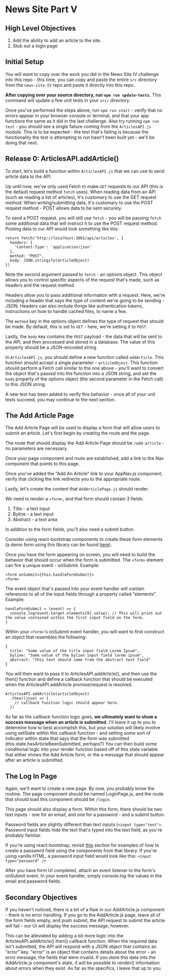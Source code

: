 # News Site Part V

## High Level Objectives

 1. Add the ability to add an article to the site.
 2. Stub out a login page

## Initial Setup

You will want to copy over the work you did in the News Site IV challenge into this repo - this time, you can copy and paste the entire `src` directory from the `news-site-IV` repo and paste it directly into this repo.

**After copying over your source directory, run `npm run update-tests`.**  This command will update a few unit tests in your `src/` directory.

Once you've performed the steps above, run `npm run start` - verify that no errors appear in your browser console or terminal, and that your app functions the same as it did in the last challenge.  Also try running `npm run test` - you should see a single failure coming from the `ArticlesAPI.js` module.  This is to be expected - the test that's failing is because the functionality the test is attempting to run hasn't been built yet - we'll be doing that next.

## Release 0: ArticlesAPI.addArticle()

To start, let's build a function within `ArticlesAPI.js` that we can use to send article data to the API.  

Up until now, we've only used Fetch to make `GET` requests to our API (this is the default request method `fetch` uses).  When reading data from an API (such as reading a list of articles), it's customary to use the GET request method.  When writing/submitting data, it's customary to use the POST request method - POST allows data to be sent securely.  

To send a POST request, you will still use `fetch` - you will be passing `fetch` some additional data that will instruct it to use the POST request method.  Posting data to our API would look something like this:

```
return fetch('http://localhost:3001/api/articles', {
  headers: {
    'Content-Type': 'application/json'
  },
  method: "POST",
  body: JSON.stringify(articleObject)
})
```

Note the second argument passed to `fetch` - an options object.  This object allows you to control specific aspects of the request that's made, such as headers and the request method.  

Headers allow you to pass additional information with a request.  Here, we're including a header that says the type of content we're going to be sending - JSON.  Headers can also include things like authentication tokens, instructions on how to handle cached files, to name a few.

The `method` key in the options object defines the type of request that should be made.  By default, this is set to `GET` - here, we're setting it to `POST`.

Lastly, the `body` key contains the `POST` payload - the data that will be sent to the API, and then processed and stored in a database.  The value of this property should be a JSON-encoded string.

In `ArticlesAPI.js`, you should define a new function called `addArticle`.  This function should accept a single parameter - `articleObject`.  This function should perform a Fetch call similar to the one above - you'll want to convert the object that's passed into the function into a JSON string, and set the `body` property of the options object (the second parameter in the Fetch call) to this JSON string.  

A new test has been added to verify this behavior - once all of your unit tests succeed, you may continue to the next section.


## The Add Article Page
The Add Article Page will be used to display a form that will allow users to submit an article.  Let's first begin by creating the route and the page.

The route that should display the Add Article Page should be `/add-article` - no parameters are necessary.

Once your page component and route are established, add a link to the Nav component that points to this page.

Once you've added the "Add An Article" link to your AppNav.js component, verify that clicking the link redirects you to the appropriate route.

Lastly, let's create the content that `AddArticlePage.js` should render.

We need to render a `<form>`, and that form should contain 3 fields:

 1. Title - a text input
 2. Byline - a text input
 3. Abstract - a text area

In addition to the form fields, you'll also need a submit button.

Consider using react-bootstrap components to create these form elements (a demo form using this library can be found [here](https://react-bootstrap.github.io/components/forms/)).

Once you have the form appearing on screen, you will need to build the behavior that should occur when the form is submitted.  The `<form>` element can fire a unique event - onSubmit.  Example:

    <form onSubmit={this.handleFormSubmit}>
    <form>

The event object that's passed into your event handler will contain references to all of the input fields through a property called "elements".  Example:

    handleFormSubmit = (event) => {
      console.log(event.target.elements[0].value); // This will print out the value contained within the first input field on the form.
    }

Within your `<form>`'s onSubmit event handler, you will want to first construct an object that resembles the following:

    {
      title: "Some value of the title input field Lorem Ipsum",
      byline: "Some value of the bylien input field lorem ipsum",
      abstract: "this text should come from the abstract text field"
    }

You will then want to pass it to ArticlesAPI.addArticle(), and then use the then() function and define a callback function that should be executed when the ArticlesAPI.addArticle promise/request is resolved. 

    ArticlesAPI.addArticle(articleObject)
      .then((json) => {
        // callback function logic should appear here.
      })

As far as the callback function logic goes, **we ultimately want to show a success message when an article is submitted.**  I'll leave it up to you to determine how to best accomplish this, but your solution will likely involve using setState within this callback function - and setting some sort of indicator within state that says that the form was submitted (this.state.hasArticleBeenSubmitted, perhaps?)  You can then build some conditional logic into your render function based off of this state variable that either shows the Add Article form, or the a message that should appear after an article is submitted. 

## The Log In Page
Again, we'll want to create a new page.  By now, you probably know the routine.  The page component should be named LoginPage.js, and the route that should load this component should be `/login`.

This page should also display a form.  Within this form, there should be two text inputs - one for an email, and one for a password - and a submit button.

Password fields are slightly different than text inputs (`<input type="text">`.  Password input fields hide the text that's typed into the text field, as you're probably familiar.  

If you're using react-bootstrap, revisit [this](https://react-bootstrap.github.io/components.html#forms-controls) section for examples of how to create a password field using the components from that library.  If you're using vanilla HTML, a password input field would look like this:  `<input type="password" />`

After you have form UI completed, attach an event listener to the form's onSubmit event.  In your event handler, simply console.log the values in the email and password fields.

## Secondary Objectives
If you haven't noticed, there is a bit of a flaw in our AddArticle.js component - there is no error handling.  If you go to the AddArticle.js page, leave all of the form fields empty, and push submit, the API request to submit the article will fail - our UI will display the success message, however.  

This can be alleviated by adding a bit more logic into the ArticlesAPI.addArticle().then() callback function.  When the required data isn't submitted, the API will respond with a JSON object that contains an "error" key.  "error" is an object that contains details about the error - an error message, the fields that were invalid.  If you store this data into the AddArticle.js component's state, it will be possible to render() information about errors when they exist.  As far as the specifics, I leave that up to you.
